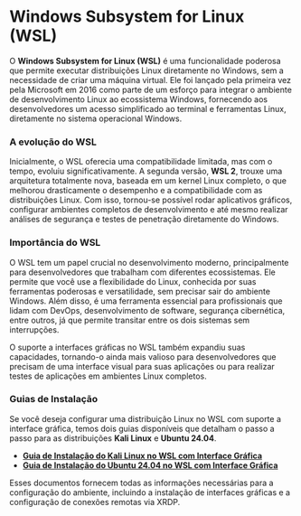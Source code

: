# Windows Subsystem for Linux (WSL)

O **Windows Subsystem for Linux (WSL)** é uma funcionalidade poderosa que permite executar distribuições Linux diretamente no Windows, sem a necessidade de criar uma máquina virtual. Ele foi lançado pela primeira vez pela Microsoft em 2016 como parte de um esforço para integrar o ambiente de desenvolvimento Linux ao ecossistema Windows, fornecendo aos desenvolvedores um acesso simplificado ao terminal e ferramentas Linux, diretamente no sistema operacional Windows.

### A evolução do WSL

Inicialmente, o WSL oferecia uma compatibilidade limitada, mas com o tempo, evoluiu significativamente. A segunda versão, **WSL 2**, trouxe uma arquitetura totalmente nova, baseada em um kernel Linux completo, o que melhorou drasticamente o desempenho e a compatibilidade com as distribuições Linux. Com isso, tornou-se possível rodar aplicativos gráficos, configurar ambientes completos de desenvolvimento e até mesmo realizar análises de segurança e testes de penetração diretamente do Windows.

### Importância do WSL

O WSL tem um papel crucial no desenvolvimento moderno, principalmente para desenvolvedores que trabalham com diferentes ecossistemas. Ele permite que você use a flexibilidade do Linux, conhecida por suas ferramentas poderosas e versatilidade, sem precisar sair do ambiente Windows. Além disso, é uma ferramenta essencial para profissionais que lidam com DevOps, desenvolvimento de software, segurança cibernética, entre outros, já que permite transitar entre os dois sistemas sem interrupções.

O suporte a interfaces gráficas no WSL também expandiu suas capacidades, tornando-o ainda mais valioso para desenvolvedores que precisam de uma interface visual para suas aplicações ou para realizar testes de aplicações em ambientes Linux completos.

### Guias de Instalação

Se você deseja configurar uma distribuição Linux no WSL com suporte a interface gráfica, temos dois guias disponíveis que detalham o passo a passo para as distribuições **Kali Linux** e **Ubuntu 24.04**. 

- **[Guia de Instalação do Kali Linux no WSL com Interface Gráfica](/Installation%20Guide/Kali%20Linux%20com%20Interface%20Gráfica.md)**
- **[Guia de Instalação do Ubuntu 24.04 no WSL com Interface Gráfica](/Installation%20Guide/Ubuntu-24.04%20com%20Interface%20Gráfica.md)**

Esses documentos fornecem todas as informações necessárias para a configuração do ambiente, incluindo a instalação de interfaces gráficas e a configuração de conexões remotas via XRDP.
